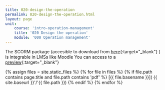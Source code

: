 ```yaml
---
title: 020-design-the-operation
permalink: 020-design-the-operation.html
layout: page
unit:
    course: 'intro-operation-management'
    title: '020 Design the operation'
    module: '000 Operation management'
---
```

The SCORM package (accesible to download from [here](./020-design-the-operation/SCORM-020-design-the-operation.zip){:target="_blank"} ) is integrable in LMSs like Moodle
You can access to a [preview](./020-design-the-operation/preview){:target="_blank"}

{% assign files = site.static_files  %}
{% for file in files   %}
{% if file.path contains page.title and file.path contains  'pdf' %}
[{{ file.basename }}]( {{  site.baseurl }}'/'{{ file.path }})
{% endif %}
{% endfor %}